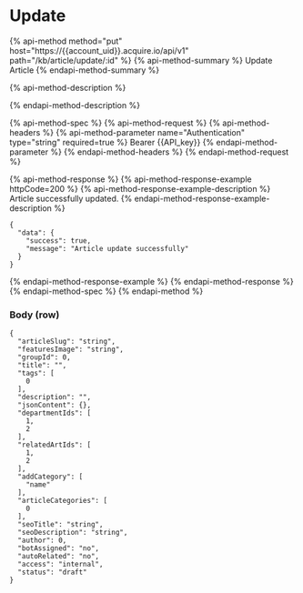 # Update

{% api-method method="put" host="https://{{account\_uid}}.acquire.io/api/v1" path="/kb/article/update/:id" %}
{% api-method-summary %}
Update Article
{% endapi-method-summary %}

{% api-method-description %}

{% endapi-method-description %}

{% api-method-spec %}
{% api-method-request %}
{% api-method-headers %}
{% api-method-parameter name="Authentication" type="string" required=true %}
Bearer {{API\_key}}
{% endapi-method-parameter %}
{% endapi-method-headers %}
{% endapi-method-request %}

{% api-method-response %}
{% api-method-response-example httpCode=200 %}
{% api-method-response-example-description %}
Article successfully updated.
{% endapi-method-response-example-description %}

```
{
  "data": {
    "success": true,
    "message": "Article update successfully"
  }
}
```
{% endapi-method-response-example %}
{% endapi-method-response %}
{% endapi-method-spec %}
{% endapi-method %}

### Body \(row\)

```text
{
  "articleSlug": "string",
  "featuresImage": "string",
  "groupId": 0,
  "title": "",
  "tags": [
    0
  ],
  "description": "",
  "jsonContent": {},
  "departmentIds": [
    1,
    2
  ],
  "relatedArtIds": [
    1,
    2
  ],
  "addCategory": [
    "name"
  ],
  "articleCategories": [
    0
  ],
  "seoTitle": "string",
  "seoDescription": "string",
  "author": 0,
  "botAssigned": "no",
  "autoRelated": "no",
  "access": "internal",
  "status": "draft"
}
```

